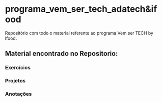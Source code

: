 # programa_vem_ser_tech_adatech&ifood
Repositório com todo o material referente ao programa Vem ser TECH by Ifood.

## Material encontrado no Repositorio:

### Exercícios
### Projetos
### Anotações
